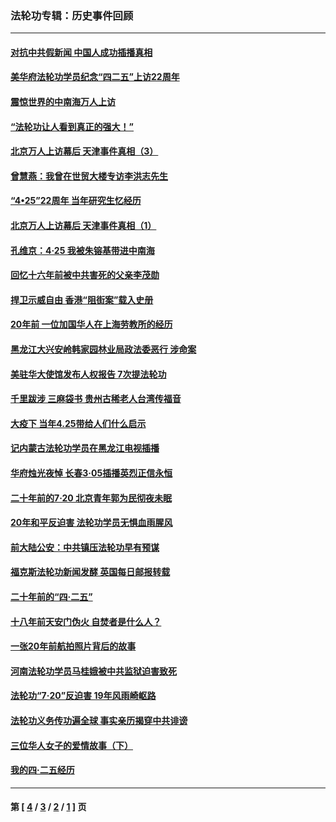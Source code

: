 ### 法轮功专辑：历史事件回顾
---
#### [对抗中共假新闻 中国人成功插播真相](../../pages/nf5793/n12910618.md?06060430) 
#### [美华府法轮功学员纪念“四二五”上访22周年](../../pages/nf5793/n12904445.md?06060430) 
#### [震惊世界的中南海万人上访](../../pages/nf5793/n12903976.md?06060430) 
#### [“法轮功让人看到真正的强大！”](../../pages/nf5793/n12903195.md?06060430) 
#### [北京万人上访幕后 天津事件真相（3）](../../pages/nf5793/n12902807.md?06060430) 
#### [曾慧燕：我曾在世贸大楼专访李洪志先生](../../pages/nf5793/n12898729.md?06060430) 
#### [“4•25”22周年 当年研究生忆经历](../../pages/nf5793/n12894152.md?06060430) 
#### [北京万人上访幕后 天津事件真相（1）](../../pages/nf5793/n12885174.md?06060430) 
#### [孔维京：4·25 我被朱镕基带进中南海](../../pages/nf5793/n12864987.md?06060430) 
#### [回忆十六年前被中共害死的父亲李茂勋](../../pages/nf5793/n12880270.md?06060430) 
#### [捍卫示威自由 香港“阻街案”载入史册](../../pages/nf5793/n12811245.md?06060430) 
#### [20年前 一位加国华人在上海劳教所的经历](../../pages/nf5793/n12707932.md?06060430) 
#### [黑龙江大兴安岭韩家园林业局政法委恶行 涉命案](../../pages/nf5793/n12622815.md?06060430) 
#### [美驻华大使馆发布人权报告 7次提法轮功](../../pages/nf5793/n12520541.md?06060430) 
#### [千里跋涉 三麻袋书 贵州古稀老人台湾传福音](../../pages/nf5793/n12198750.md?06060430) 
#### [大疫下 当年4.25带给人们什么启示](../../pages/nf5793/n12058565.md?06060430) 
#### [记内蒙古法轮功学员在黑龙江电视插播](../../pages/nf5793/n11699194.md?06060430) 
#### [华府烛光夜悼 长春3·05插播英烈正信永恒](../../pages/nf5793/n11397432.md?06060430) 
#### [二十年前的7·20 北京青年郭为民彻夜未眠](../../pages/nf5793/n11354195.md?06060430) 
#### [20年和平反迫害 法轮功学员无惧血雨腥风](../../pages/nf5793/n11348279.md?06060430) 
#### [前大陆公安：中共镇压法轮功早有预谋](../../pages/nf5793/n11352168.md?06060430) 
#### [福克斯法轮功新闻发酵  英国每日邮报转载](../../pages/nf5793/n11285952.md?06060430) 
#### [二十年前的“四·二五”](../../pages/nf5793/n11207639.md?06060430) 
#### [十八年前天安门伪火 自焚者是什么人？](../../pages/nf5793/n10996556.md?06060430) 
#### [一张20年前航拍照片背后的故事](../../pages/nf5793/n10693797.md?06060430) 
#### [河南法轮功学员马桂娥被中共监狱迫害致死](../../pages/nf5793/n10684974.md?06060430) 
#### [法轮功“7‧20”反迫害 19年风雨崎岖路](../../pages/nf5793/n10570834.md?06060430) 
#### [法轮功义务传功遍全球 事实亲历揭穿中共诽谤](../../pages/nf5793/n10581061.md?06060430) 
#### [三位华人女子的爱情故事（下）](../../pages/nf5793/n10435541.md?06060430) 
#### [我的四·二五经历](../../pages/nf5793/n10347081.md?06060430) 

---
#### 第 [ [4](./4.md?06060430) / [3](./3.md?06060430) / [2](./2.md?06060430) / [1](./1.md?06060430) ] 页

